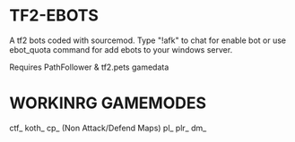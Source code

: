 # TF2-EBOTS

A tf2 bots coded with sourcemod.
Type "!afk" to chat for enable bot or use ebot_quota command for add ebots to your windows server.

Requires PathFollower & tf2.pets gamedata

# WORKINRG GAMEMODES
ctf_
koth_
cp_ (Non Attack/Defend Maps)
pl_
plr_
dm_
